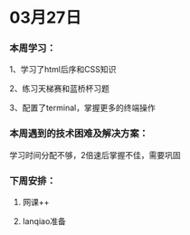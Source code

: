 # 03月27日

### 本周学习：

1、学习了html后序和CSS知识

2、练习天梯赛和蓝桥杯习题

3、配置了terminal，掌握更多的终端操作

### 本周遇到的技术困难及解决方案：

学习时间分配不够，2倍速后掌握不佳，需要巩固

### 下周安排：

1. 网课++

2. lanqiao准备

